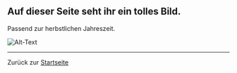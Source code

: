 ## Auf dieser Seite seht ihr ein tolles Bild.

Passend zur herbstlichen Jahreszeit.

![Alt-Text](https://cdn.pixabay.com/photo/2020/11/24/12/23/flowering-dogwood-5772385_1280.jpg)

___
Zurück zur [Startseite](Startseite)

